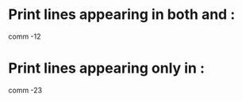# Print lines appearing in both <file-1> and <file-2>:
comm -12 <file-1> <file-2>

# Print lines appearing only in <file-1>:
comm -23 <file-1> <file-2>
